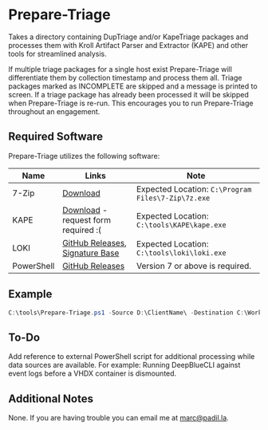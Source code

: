 # Prepare-Triage

Takes a directory containing DupTriage and/or KapeTriage packages and processes them with Kroll Artifact Parser and Extractor (KAPE) and other tools for streamlined analysis.

If multiple triage packages for a single host exist Prepare-Triage will differentiate them by collection timestamp and process them all. Triage packages marked as INCOMPLETE are skipped and a message is printed to screen. If a triage package has already been processed it will be skipped when Prepare-Triage is re-run. This encourages you to run Prepare-Triage throughout an engagement.

## Required Software

Prepare-Triage utilizes the following software:

|Name|Links|Note|
|----|----|----|
|7-Zip|[Download](https://www.7-zip.org/download.html)|Expected Location: `C:\Program Files\7-Zip\7z.exe`|
|KAPE|[Download](https://www.kroll.com/en/services/cyber-risk/investigate-and-respond/kroll-artifact-parser-extractor-kape) - request form required :(|Expected Location: `C:\tools\KAPE\kape.exe`|
|LOKI|[GitHub Releases](https://github.com/Neo23x0/Loki/releases), [Signature Base](https://github.com/Neo23x0/signature-base)|Expected Location: `C:\tools\loki\loki.exe`
|PowerShell|[GitHub Releases](https://github.com/PowerShell/powershell/releases)|Version 7 or above is required.|

## Example

```PowerShell
C:\tools\Prepare-Triage.ps1 -Source D:\ClientName\ -Destination C:\WorkingDir\ClientName\KAPE\
```

## To-Do

Add reference to external PowerShell script for additional processing while data sources are available. For example: Running DeepBlueCLI against event logs before a VHDX container is dismounted.

## Additional Notes

None. If you are having trouble you can email me at [marc@padil.la](mailto:marc@padil.la).
